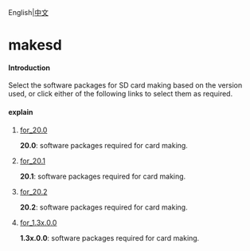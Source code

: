 English|[中文](README.md)

# makesd

#### Introduction

Select the software packages for SD card making based on the version used, or click either of the following links to select them as required.

#### explain

1. [for_20.0](https://gitee.com/ascend/tools/tree/master/makesd/for_20.0)

   **20.0**: software packages required for card making.

2. [for_20.1](https://gitee.com/ascend/tools/tree/master/makesd/for_20.1)

   **20.1**: software packages required for card making.
3. [for_20.2](https://gitee.com/ascend/tools/tree/master/makesd/for_20.2)

   **20.2**: software packages required for card making.

4. [for_1.3x.0.0](https://gitee.com/ascend/tools/tree/master/makesd/for_1.3x.0.0)

   **1.3x.0.0**: software packages required for card making.